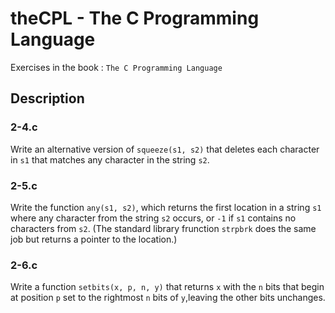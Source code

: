 theCPL - The C Programming Language
====================================

Exercises in the book : `The C Programming Language`

## Description

### 2-4.c
Write an alternative version of `squeeze(s1, s2)` that deletes each character
in `s1` that matches any character in the string `s2`.

### 2-5.c
Write the function `any(s1, s2)`, which returns the first location in a
string `s1` where any character from the string `s2` occurs, or `-1`
if `s1` contains no characters from `s2`.
(The standard library frunction `strpbrk` does the same job but returns
a pointer to the location.)

### 2-6.c
Write a function `setbits(x, p, n, y)` that returns `x` with the `n` bits
that begin at position `p` set to the rightmost `n` bits of `y`,leaving the
other bits unchanges.
